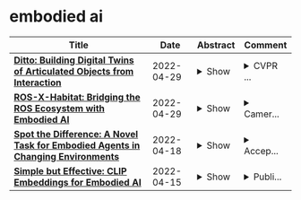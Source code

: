 # embodied ai

| **Title** | **Date** | **Abstract** | **Comment** |
| --- | --- | --- | --- |
| **[Ditto: Building Digital Twins of Articulated Objects from Interaction](http://arxiv.org/abs/2202.08227v3)** | 2022-04-29 | <details><summary>Show</summary><p>Digitizing physical objects into the virtual world has the potential to unlock new research and applications in embodied AI and mixed reality. This work focuses on recreating interactive digital twins of real-world articulated objects, which can be directly imported into virtual environments. We introduce Ditto to learn articulation model estimation and 3D geometry reconstruction of an articulated object through interactive perception. Given a pair of visual observations of an articulated object before and after interaction, Ditto reconstructs part-level geometry and estimates the articulation model of the object. We employ implicit neural representations for joint geometry and articulation modeling. Our experiments show that Ditto effectively builds digital twins of articulated objects in a category-agnostic way. We also apply Ditto to real-world objects and deploy the recreated digital twins in physical simulation. Code and additional results are available at https://ut-austin-rpl.github.io/Ditto</p></details> | <details><summary>CVPR ...</summary><p>CVPR 2022 Oral. Code and additional results are available at https://ut-austin-rpl.github.io/Ditto</p></details> |
| **[ROS-X-Habitat: Bridging the ROS Ecosystem with Embodied AI](http://arxiv.org/abs/2109.07703v3)** | 2022-04-29 | <details><summary>Show</summary><p>We introduce ROS-X-Habitat, a software interface that bridges the AI Habitat platform for embodied learning-based agents with other robotics resources via ROS. This interface not only offers standardized communication protocols between embodied agents and simulators, but also enables physically and photorealistic simulation that benefits the training and/or testing of vision-based embodied agents. With this interface, roboticists can evaluate their own Habitat RL agents in another ROS-based simulator or use Habitat Sim v2 as the test bed for their own robotic algorithms. Through in silico experiments, we demonstrate that ROS-X-Habitat has minimal impact on the navigation performance and simulation speed of a Habitat RGBD agent; that a standard set of ROS mapping, planning and navigation tools can run in Habitat Sim v2; and that a Habitat agent can run in the standard ROS simulator Gazebo.</p></details> | <details><summary>Camer...</summary><p>Camera-ready version submitted to Canadian Conference on Computer and Robot Vision (CRV) 2022</p></details> |
| **[Spot the Difference: A Novel Task for Embodied Agents in Changing Environments](http://arxiv.org/abs/2204.08502v1)** | 2022-04-18 | <details><summary>Show</summary><p>Embodied AI is a recent research area that aims at creating intelligent agents that can move and operate inside an environment. Existing approaches in this field demand the agents to act in completely new and unexplored scenes. However, this setting is far from realistic use cases that instead require executing multiple tasks in the same environment. Even if the environment changes over time, the agent could still count on its global knowledge about the scene while trying to adapt its internal representation to the current state of the environment. To make a step towards this setting, we propose Spot the Difference: a novel task for Embodied AI where the agent has access to an outdated map of the environment and needs to recover the correct layout in a fixed time budget. To this end, we collect a new dataset of occupancy maps starting from existing datasets of 3D spaces and generating a number of possible layouts for a single environment. This dataset can be employed in the popular Habitat simulator and is fully compliant with existing methods that employ reconstructed occupancy maps during navigation. Furthermore, we propose an exploration policy that can take advantage of previous knowledge of the environment and identify changes in the scene faster and more effectively than existing agents. Experimental results show that the proposed architecture outperforms existing state-of-the-art models for exploration on this new setting.</p></details> | <details><summary>Accep...</summary><p>Accepted by 26TH International Conference on Pattern Recognition (ICPR 2022)</p></details> |
| **[Simple but Effective: CLIP Embeddings for Embodied AI](http://arxiv.org/abs/2111.09888v2)** | 2022-04-15 | <details><summary>Show</summary><p>Contrastive language image pretraining (CLIP) encoders have been shown to be beneficial for a range of visual tasks from classification and detection to captioning and image manipulation. We investigate the effectiveness of CLIP visual backbones for Embodied AI tasks. We build incredibly simple baselines, named EmbCLIP, with no task specific architectures, inductive biases (such as the use of semantic maps), auxiliary tasks during training, or depth maps -- yet we find that our improved baselines perform very well across a range of tasks and simulators. EmbCLIP tops the RoboTHOR ObjectNav leaderboard by a huge margin of 20 pts (Success Rate). It tops the iTHOR 1-Phase Rearrangement leaderboard, beating the next best submission, which employs Active Neural Mapping, and more than doubling the % Fixed Strict metric (0.08 to 0.17). It also beats the winners of the 2021 Habitat ObjectNav Challenge, which employ auxiliary tasks, depth maps, and human demonstrations, and those of the 2019 Habitat PointNav Challenge. We evaluate the ability of CLIP's visual representations at capturing semantic information about input observations -- primitives that are useful for navigation-heavy embodied tasks -- and find that CLIP's representations encode these primitives more effectively than ImageNet-pretrained backbones. Finally, we extend one of our baselines, producing an agent capable of zero-shot object navigation that can navigate to objects that were not used as targets during training. Our code and models are available at https://github.com/allenai/embodied-clip</p></details> | <details><summary>Publi...</summary><p>Published in CVPR 2022</p></details> |